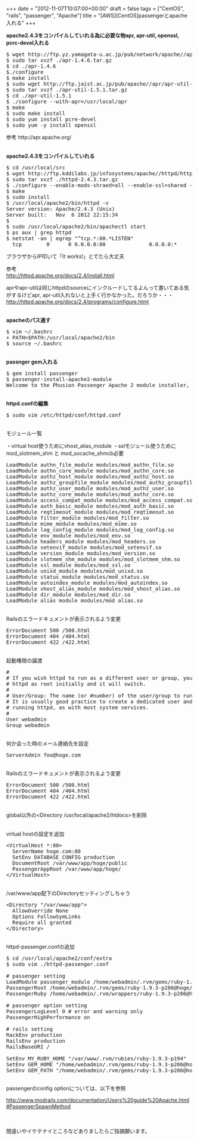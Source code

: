 +++
date = "2012-11-07T10:07:00+00:00"
draft = false
tags = ["CentOS", "rails", "passenger", "Apache"]
title = "[AWS][CentOS]passengerとapache入れる"
+++
<p><strong>apache2.4.3をコンパイルしていれる為に必要な物</strong><strong>apr, apr-util, openssl, pcrc-devel入れる</strong></p>&#13;
<pre>$ wget http://ftp.yz.yamagata-u.ac.jp/pub/network/apache//apr/apr-1.4.6.tar.gz -P /usr/local/src&#13;
$ sudo tar xvzf ./apr-1.4.6.tar.gz&#13;
$ cd ./apr-1.4.6&#13;
$./configure&#13;
$ make install&#13;
$ sudo wget http://ftp.jaist.ac.jp/pub/apache//apr/apr-util-1.5.1.tar.gz -P /usr/local/src&#13;
$ sudo tar xvzf ./apr-util-1.5.1.tar.gz&#13;
$ cd ./apr-util-1.5.1&#13;
$ ./configure --with-apr=/usr/local/apr&#13;
$ make&#13;
$ sudo make install&#13;
$ sudo yum install pcre-devel&#13;
$ sudo yum -y install openssl&#13;
</pre>&#13;
<p>参考 http://apr.apache.org/</p>&#13;
<p><strong><br />apache2.4.3をコンパイルしていれる</strong></p>&#13;
<pre>$ cd /usr/local/src&#13;
$ wget http://ftp.kddilabs.jp/infosystems/apache//httpd/httpd-2.4.3.tar.gz -P /usr/local/src&#13;
$ sudo tar xvzf ./httpd-2.4.3.tar.gz&#13;
$ ./configure --enable-mods-shraed=all --enable-ssl=shared --with-apr=/usr/local/apr --with-apr-util=/usr/local/apr&#13;
$ make&#13;
$ sudo install&#13;
$ /usr/local/apache2/bin/httpd -v&#13;
Server version: Apache/2.4.3 (Unix)&#13;
Server built:   Nov  6 2012 22:15:34&#13;
$ &#13;
$ sudo /usr/local/apache2/bin/apachectl start&#13;
$ ps aux | grep httpd&#13;
$ netstat -an | egrep "^tcp.*:80.*LISTEN"&#13;
  tcp        0      0 0.0.0.0:80              0.0.0.0:*               LISTEN&#13;
</pre>&#13;
<p>ブラウザからIP叩いて「It works!」とでたら大丈夫</p>&#13;
<p>参考<br /><a href="http://httpd.apache.org/docs/2.4/install.html">http://httpd.apache.org/docs/2.4/install.html</a> </p>&#13;
<p>aprやapr-utilは同じhttpdのsourceにインクルードしてるよんって書いてある気がするけどapr, apr-util入れないと上手く行かなかった。だろうか・・・<br /><a href="http://httpd.apache.org/docs/2.4/programs/configure.html">http://httpd.apache.org/docs/2.4/programs/configure.html</a> </p>&#13;
<p><br /><strong>apacheのパス通す</strong></p>&#13;
<pre>$ vim ~/.bashrc&#13;
+ PATH=$PATH:/usr/local/apache2/bin&#13;
$ source ~/.bashrc&#13;
</pre>&#13;
<p><br /><strong>passnger gem入れる</strong></p>&#13;
<pre>$ gem install passenger&#13;
$ passenger-install-apache2-module&#13;
Welcome to the Phusion Passenger Apache 2 module installer, v3.0.18.&#13;
</pre>&#13;
<p><strong><br />httpd.confの編集</strong></p>&#13;
<pre>$ sudo vim /etc/httpd/conf/httpd.conf&#13;
</pre>&#13;
<p><br />モジュール一覧</p>&#13;
<p>・virtual host使うためにvhost_alias_module ・sslモジュール使うためにmod_slotmem_shm と mod_socache_shmcb必要</p>&#13;
<pre>LoadModule authn_file_module modules/mod_authn_file.so&#13;
LoadModule authn_core_module modules/mod_authn_core.so&#13;
LoadModule authz_host_module modules/mod_authz_host.so&#13;
LoadModule authz_groupfile_module modules/mod_authz_groupfile.so&#13;
LoadModule authz_user_module modules/mod_authz_user.so&#13;
LoadModule authz_core_module modules/mod_authz_core.so&#13;
LoadModule access_compat_module modules/mod_access_compat.so&#13;
LoadModule auth_basic_module modules/mod_auth_basic.so&#13;
LoadModule reqtimeout_module modules/mod_reqtimeout.so&#13;
LoadModule filter_module modules/mod_filter.so&#13;
LoadModule mime_module modules/mod_mime.so&#13;
LoadModule log_config_module modules/mod_log_config.so&#13;
LoadModule env_module modules/mod_env.so&#13;
LoadModule headers_module modules/mod_headers.so&#13;
LoadModule setenvif_module modules/mod_setenvif.so&#13;
LoadModule version_module modules/mod_version.so&#13;
LoadModule slotmem_shm_module modules/mod_slotmem_shm.so&#13;
LoadModule ssl_module modules/mod_ssl.so&#13;
LoadModule unixd_module modules/mod_unixd.so&#13;
LoadModule status_module modules/mod_status.so&#13;
LoadModule autoindex_module modules/mod_autoindex.so&#13;
LoadModule vhost_alias_module modules/mod_vhost_alias.so&#13;
LoadModule dir_module modules/mod_dir.so&#13;
LoadModule alias_module modules/mod_alias.so&#13;
</pre>&#13;
<p><br />Railsのエラードキュメントが表示されるよう変更</p>&#13;
<pre>ErrorDocument 500 /500.html&#13;
ErrorDocument 404 /404.html&#13;
ErrorDocument 422 /422.html&#13;
</pre>&#13;
<p><br />起動権限の譲渡</p>&#13;
<pre>#&#13;
# If you wish httpd to run as a different user or group, you must run&#13;
# httpd as root initially and it will switch.&#13;
#&#13;
# User/Group: The name (or #number) of the user/group to run httpd as.&#13;
# It is usually good practice to create a dedicated user and group for&#13;
# running httpd, as with most system services.&#13;
#&#13;
User webadmin&#13;
Group webadmin&#13;
</pre>&#13;
<p><br />何か会った時のメール連絡先を設定</p>&#13;
<pre>ServerAdmin foo@hoge.com&#13;
</pre>&#13;
<p><br />Railsのエラードキュメントが表示されるよう変更</p>&#13;
<pre>ErrorDocument 500 /500.html&#13;
ErrorDocument 404 /404.html&#13;
ErrorDocument 422 /422.html&#13;
</pre>&#13;
<p><br />global以外の&lt;Directory /usr/local/apache2/htdocs&gt;を削除</p>&#13;
<p><br />virtual hostの設定を追加</p>&#13;
<pre>&lt;VirtualHost *:80&gt;&#13;
  ServerName hoge.com:80&#13;
  SetEnv DATABASE_CONFIG production&#13;
  DocumentRoot /var/www/app/hoge/public&#13;
  PassengerAppRoot /var/www/app/hoge/&#13;
&lt;/VirtualHost&gt;&#13;
</pre>&#13;
<p><br />/var/www/app配下のDirectoryセッティングしちゃう</p>&#13;
<pre>&lt;Directory "/var/www/app"&gt;&#13;
  AllowOverride None&#13;
  Options FollowSymLinks&#13;
  Require all granted<br />&lt;/Directory&gt;</pre>&#13;
<p><br />httpd-passenger.confの追加</p>&#13;
<pre>$ cd /usr/local/apache2/conf/extra&#13;
$ sudo vim ./httpd-passenger.conf&#13;
&#13;
# passenger setting&#13;
LoadModule passenger_module /home/webadmin/.rvm/gems/ruby-1.9.3-p286@hoge/gems/passenger-3.0.18/ext/apache2/mod_passenger.so&#13;
PassengerRoot /home/webadmin/.rvm/gems/ruby-1.9.3-p286@hoge/gems/passenger-3.0.18&#13;
PassengerRuby /home/webadmin/.rvm/wrappers/ruby-1.9.3-p286@hoge/ruby&#13;
&#13;
# passenger option setting&#13;
PassengerLogLevel 0 # error and warning only&#13;
PassengerHighPerformance on&#13;
&#13;
# rails setting&#13;
RackEnv production&#13;
RailsEnv production&#13;
RailsBaseURI /&#13;
&#13;
SetEnv MY_RUBY_HOME "/var/www/.rvm/rubies/ruby-1.9.3-p194"&#13;
SetEnv GEM_HOME "/home/webadmin/.rvm/gems/ruby-1.9.3-p286@hoge"&#13;
SetEnv GEM_PATH "/home/webadmin/.rvm/gems/ruby-1.9.3-p286@hoge"&#13;
&#13;
</pre>&#13;
<p>passengerのconfig optionについては、以下を参照</p>&#13;
<p><a href="http://www.modrails.com/documentation/Users%20guide%20Apache.html#PassengerSpawnMethod">http://www.modrails.com/documentation/Users%20guide%20Apache.html#PassengerSpawnMethod</a></p>&#13;
<p><br /><br />間違いやイケテナイところなどありましたらご指摘願います。<br /> </p> 
